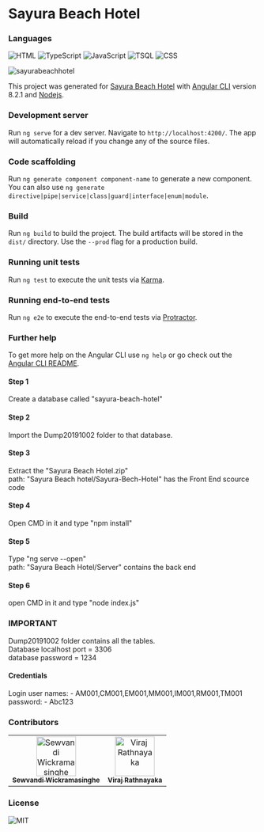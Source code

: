 # Sayura Beach Hotel

### Languages

![HTML](https://img.shields.io/badge/Language-HTML-brightgreen)
![TypeScript](https://img.shields.io/badge/Language-%20TypeScript-yellow)
![JavaScript](https://img.shields.io/badge/Language-JavaScript-orange)
![TSQL](https://img.shields.io/badge/Language-TSQL-red)
![CSS](https://img.shields.io/badge/Language-CSS-blue)

![sayurabeachhotel](https://user-images.githubusercontent.com/61576355/82745826-41a9cb00-9da6-11ea-8f1c-c8a9ea42c67f.png)

This project was generated for [Sayura Beach Hotel](http://www.sayurabeachhotel.com/) with [Angular CLI](https://github.com/angular/angular-cli) version 8.2.1 and [Nodejs](https://github.com/nodejs).

### Development server
Run `ng serve` for a dev server. Navigate to `http://localhost:4200/`. The app will automatically reload if you change any of the source files.

### Code scaffolding
Run `ng generate component component-name` to generate a new component. You can also use `ng generate directive|pipe|service|class|guard|interface|enum|module`.

### Build
Run `ng build` to build the project. The build artifacts will be stored in the `dist/` directory. Use the `--prod` flag for a production build.

### Running unit tests
Run `ng test` to execute the unit tests via [Karma](https://karma-runner.github.io).

### Running end-to-end tests
Run `ng e2e` to execute the end-to-end tests via [Protractor](http://www.protractortest.org/).

### Further help
To get more help on the Angular CLI use `ng help` or go check out the [Angular CLI README](https://github.com/angular/angular-cli/blob/master/README.md).

#### Step 1
Create a database called "sayura-beach-hotel"

#### Step 2
Import the Dump20191002 folder to that database.

#### Step 3
Extract the "Sayura Beach Hotel.zip"<br/>
path: "Sayura Beach hotel/Sayura-Bech-Hotel" has the Front End scource code

#### Step 4
Open CMD in it and type "npm install"

#### Step 5
Type "ng serve --open"<br/>
path: "Sayura Beach Hotel/Server" contains the back end

#### Step 6
open CMD in it and type "node index.js"

### IMPORTANT
Dump20191002 folder contains all the tables.<br/>
Database localhost port = 3306<br/>
database password = 1234<br/>

#### Credentials
Login user names: - AM001,CM001,EM001,MM001,IM001,RM001,TM001<br/>
password: - Abc123

### Contributors

<table>
    <tr>
        <td align="center"><a href="https://github.com/Sewvandiii"><img
                    src="https://avatars0.githubusercontent.com/u/61576355?s=460&u=09001c20e83270ee3afd81a692f4b865f61441eb&v=4" width="80px;"
                    alt="Sewvandi Wickramasinghe" /><br /><sub><b>Sewvandi Wickramasinghe</b></sub></a>
        </td>
        <td align="center"><a href="https://github.com/Viraj97"><img
                    src="https://avatars1.githubusercontent.com/u/36671096?s=400&u=853a35679e378ed2f92a4f40f3f1fc2df0849977&v=4" width="80px;"
                    alt="Viraj Rathnayaka" /><br /><sub><b>Viraj Rathnayaka</b></sub></a><br />
        </td>
</table>

### License

![MIT](https://img.shields.io/github/license/Sewvandiii/ITProject?color=black)
